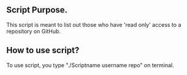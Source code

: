 ## Script Purpose.

This script is meant to list out those who have 'read only' access to a repository on GitHub.

## How to use script?

To use script, you type "./Scriptname username repo" on terminal.
